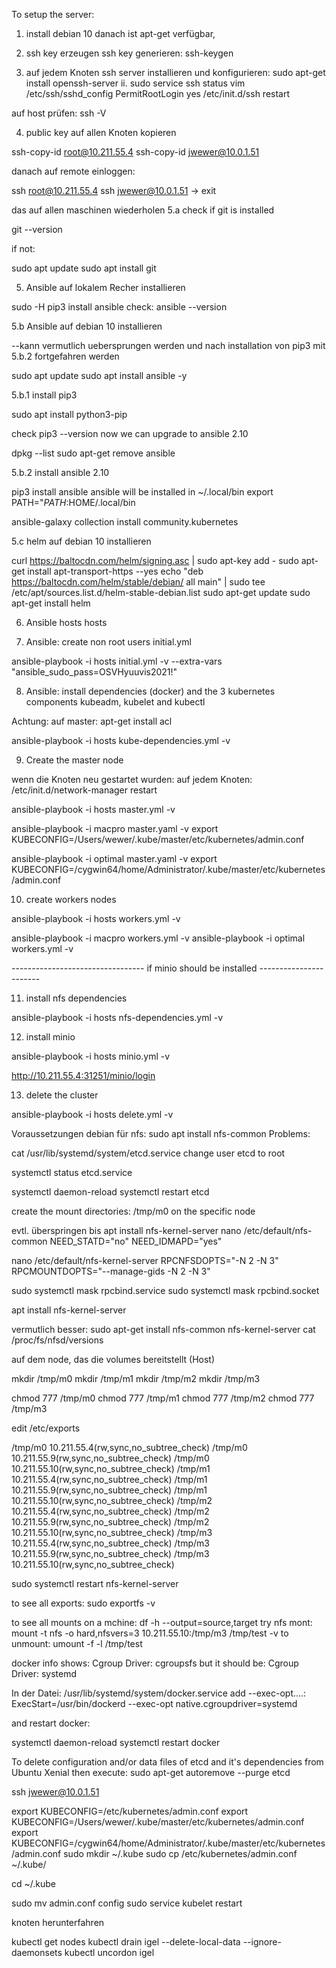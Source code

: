 ﻿To setup the server:

1. install debian 10
danach ist apt-get verfügbar,

2. ssh key erzeugen
ssh key generieren:
ssh-keygen

3. auf jedem Knoten ssh server installieren und konfigurieren:
sudo apt-get install openssh-server ii.
sudo service ssh status
vim /etc/ssh/sshd_config
PermitRootLogin yes
/etc/init.d/ssh restart
   
auf host prüfen:
ssh -V

4. public key auf allen Knoten kopieren

ssh-copy-id root@10.211.55.4
ssh-copy-id jwewer@10.0.1.51

danach auf remote einloggen:

ssh root@10.211.55.4
ssh jwewer@10.0.1.51
-> exit

das auf allen maschinen wiederholen
5.a check if git is installed

git --version

if not:

sudo apt update
sudo apt install git

5. Ansible auf lokalem Recher installieren

sudo -H pip3 install ansible
check:
ansible --version

5.b Ansible auf debian 10 installieren

--kann vermutlich uebersprungen werden und nach installation von pip3 mit 
5.b.2 fortgefahren werden

sudo apt update
sudo apt install ansible -y

5.b.1 install pip3

sudo apt install python3-pip

check pip3 --version
now we can upgrade to ansible 2.10


dpkg --list
sudo apt-get remove ansible

5.b.2 install ansible 2.10

pip3 install ansible
ansible will be installed in ~/.local/bin
export PATH="$PATH:$HOME/.local/bin

ansible-galaxy collection install community.kubernetes

5.c helm auf debian 10 installieren


curl https://baltocdn.com/helm/signing.asc | sudo apt-key add -
sudo apt-get install apt-transport-https --yes
echo "deb https://baltocdn.com/helm/stable/debian/ all main" | sudo tee /etc/apt/sources.list.d/helm-stable-debian.list
sudo apt-get update
sudo apt-get install helm

6. Ansible hosts
hosts

7. Ansible: create non root users
initial.yml

ansible-playbook -i hosts initial.yml  -v --extra-vars "ansible_sudo_pass=OSVHyuuvis2021!"

8. Ansible: install dependencies (docker) and the 3 kubernetes components kubeadm, kubelet and kubectl

Achtung: auf master: apt-get install acl

ansible-playbook -i hosts kube-dependencies.yml  -v 

9. Create the master node

wenn die Knoten neu gestartet wurden:
auf jedem Knoten:
/etc/init.d/network-manager restart


ansible-playbook -i hosts master.yml  -v

ansible-playbook -i macpro master.yaml  -v
export KUBECONFIG=/Users/wewer/.kube/master/etc/kubernetes/admin.conf

ansible-playbook -i optimal master.yaml  -v
export KUBECONFIG=/cygwin64/home/Administrator/.kube/master/etc/kubernetes/admin.conf

10. create workers nodes

ansible-playbook -i hosts workers.yml -v

ansible-playbook -i macpro workers.yml  -v
ansible-playbook -i optimal workers.yml  -v

--------------------------------- if minio should be installed -----------------------

11. install nfs dependencies

ansible-playbook -i hosts nfs-dependencies.yml -v

12. install minio

ansible-playbook -i hosts minio.yml -v

http://10.211.55.4:31251/minio/login

13. delete the cluster

ansible-playbook -i hosts delete.yml -v


Voraussetzungen debian für nfs:
sudo apt install nfs-common
Problems:

cat /usr/lib/systemd/system/etcd.service
change user etcd to root

systemctl status etcd.service

systemctl daemon-reload
systemctl restart etcd

create the mount directories: /tmp/m0 on the specific node

evtl. überspringen bis apt install nfs-kernel-server
nano /etc/default/nfs-common
NEED_STATD="no"
NEED_IDMAPD="yes"

nano /etc/default/nfs-kernel-server
RPCNFSDOPTS="-N 2 -N 3"
RPCMOUNTDOPTS="--manage-gids -N 2 -N 3"

sudo systemctl mask rpcbind.service
sudo systemctl mask rpcbind.socket

apt install nfs-kernel-server

vermutlich besser:
sudo apt-get install nfs-common nfs-kernel-server
cat /proc/fs/nfsd/versions

auf dem node, das die volumes bereitstellt (Host)

mkdir /tmp/m0
mkdir /tmp/m1
mkdir /tmp/m2
mkdir /tmp/m3

chmod 777 /tmp/m0
chmod 777 /tmp/m1
chmod 777 /tmp/m2
chmod 777 /tmp/m3

edit /etc/exports 

/tmp/m0       10.211.55.4(rw,sync,no_subtree_check)
/tmp/m0       10.211.55.9(rw,sync,no_subtree_check)
/tmp/m0       10.211.55.10(rw,sync,no_subtree_check)
/tmp/m1       10.211.55.4(rw,sync,no_subtree_check)
/tmp/m1       10.211.55.9(rw,sync,no_subtree_check)
/tmp/m1       10.211.55.10(rw,sync,no_subtree_check)
/tmp/m2       10.211.55.4(rw,sync,no_subtree_check)
/tmp/m2       10.211.55.9(rw,sync,no_subtree_check)
/tmp/m2       10.211.55.10(rw,sync,no_subtree_check)
/tmp/m3       10.211.55.4(rw,sync,no_subtree_check)
/tmp/m3       10.211.55.9(rw,sync,no_subtree_check)
/tmp/m3       10.211.55.10(rw,sync,no_subtree_check)

sudo systemctl restart nfs-kernel-server

to see all exports:
sudo exportfs -v

to see all mounts on a mchine:
df -h --output=source,target
try nfs mont:
mount -t nfs -o hard,nfsvers=3 10.211.55.10:/tmp/m3 /tmp/test -v
to unmount:
umount -f -l /tmp/test

docker info
shows:
Cgroup Driver: cgroupsfs
but it should be:
Cgroup Driver: systemd

In der Datei:
/usr/lib/systemd/system/docker.service
add --exec-opt....:
ExecStart=/usr/bin/dockerd --exec-opt native.cgroupdriver=systemd

and restart docker:

systemctl daemon-reload
systemctl restart docker

To delete configuration and/or data files of etcd and it's dependencies from Ubuntu Xenial then execute:
sudo apt-get autoremove --purge etcd

ssh jwewer@10.0.1.51

export KUBECONFIG=/etc/kubernetes/admin.conf
export KUBECONFIG=/Users/wewer/.kube/master/etc/kubernetes/admin.conf
export KUBECONFIG=/cygwin64/home/Administrator/.kube/master/etc/kubernetes/admin.conf
sudo mkdir ~/.kube
sudo cp /etc/kubernetes/admin.conf ~/.kube/

cd ~/.kube

sudo mv admin.conf config
sudo service kubelet restart

knoten herunterfahren

kubectl get nodes
kubectl drain igel --delete-local-data --ignore-daemonsets
kubectl uncordon igel
